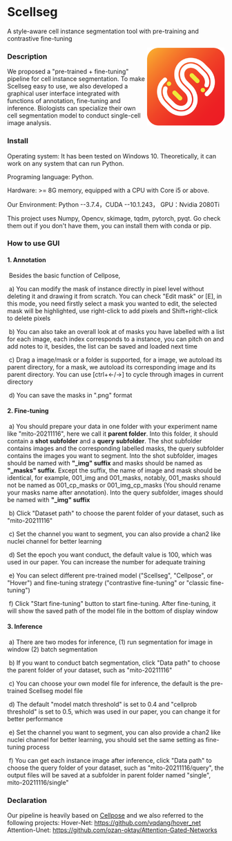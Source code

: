 # Scellseg 

A style-aware cell instance segmentation tool with pre-training and contrastive fine-tuning<img src="https://github.com/cellimnet/scellseg-publish/raw/main/logo.svg" width="180" title="scellseg" alt="scellseg" align="right" vspace = "30">

### **Description**

We proposed a "pre-trained + fine-tuning" pipeline for cell instance segmentation. To make Scellseg easy to use, we also developed a graphical user interface integrated with functions of annotation, fine-tuning and inference. Biologists can specialize their own cell segmentation model to conduct single-cell image analysis.

### Install

Operating system: It has been tested on Windows 10. Theoretically, it can work on any system that can run Python.

Programing language: Python.

Hardware: >= 8G memory, equipped with a CPU with Core i5 or above.

Our Environment: Python --3.7.4，CUDA --10.1.243， GPU：Nvidia 2080Ti

This project uses Numpy, Opencv, skimage, tqdm, pytorch, pyqt. Go check them out if you don't have them, you can install them with conda or pip.

### How to use GUI

#### **1. Annotation**

​	Besides the  basic function of Cellpose,

​	a) You can modify the mask of instance directly in pixel level without deleting it and drawing it from scratch. You can check "Edit mask" or [E],  in this mode, you need firstly select a mask you wanted to edit, the selected mask will be highlighted, use right-click to add pixels and Shift+right-click to delete pixels

​	b) You can also take an overall look at of masks you have labelled with a list for each image, each index corresponds to a instance, you can pitch on and add notes to it, besides, the list can be saved and loaded next time

​	c) Drag a image/mask or a folder is supported, for a image, we autoload its parent directory, for a mask, we autoload its corresponding image and its parent directory. You can use [ctrl+←/→]  to cycle through images in current directory

​	d) You can save the masks in ".png" format

#### 2. Fine-tuning

​	a) You should prepare your data in one folder with your experiment name like "mito-20211116", here we call it <b>parent folder</b>. Into this folder, it should contain a **shot subfolder** and a **query subfolder**. The shot subfolder contains images and the corresponding labelled masks, the query subfolder contains the images you want to segment. Into the shot subfolder, images should be named with **"\_img" suffix** and masks should be named as **"\_masks" suffix**. Except the suffix, the name of image and mask should be identical, for example, 001_img and 001_masks, notably, 001_masks should not be named as 001_cp_masks or 001_img_cp_masks (You should rename your masks name after annotation). Into the query subfolder, images should be named with **"\_img" suffix**

​	b) Click "Dataset path" to choose the parent folder of your dataset, such as "mito-20211116"

​	c) Set the channel you want to segment, you can also provide a chan2 like nuclei channel for better learning

​	d) Set the epoch you want conduct, the default value is 100, which was used in our paper. You can increase the number for adequate training

​	e) You can select different pre-trained model ("Scellseg", "Cellpose", or "Hover") and fine-tuning strategy ("contrastive fine-tuning" or "classic fine-tuning")

​	f) Click "Start fine-tuning" button to start fine-tuning. After fine-tuning, it will show the saved path of the model file in the bottom of display window

#### 3. Inference

​	a) There are two modes for inference,  (1) run segmentation for image in window (2) batch segmentation

​	b) If you want to conduct batch segmentation, click "Data path" to choose the parent folder of your dataset, such as "mito-20211116" 

​	c) You can choose your own model file for inference, the default is the pre-trained Scellseg model file

​	d) The default "model match threshold" is set to 0.4 and "cellprob threshold" is set to 0.5, which was used in our paper, you can change it for better performance

​	e) Set the channel you want to segment, you can also provide a chan2 like nuclei channel for better learning, you should set the same setting as fine-tuning process

​	f) You can get each instance image after inference, click "Data path" to choose the query folder of your dataset, such as "mito-20211116/query", the output files will be saved at a subfolder in parent folder named "single", mito-20211116/single"

### **Declaration**

Our pipeline is heavily based on [Cellpose](https://github.com/MouseLand/cellpose) and we also referred to the following projects:
Hover-Net: https://github.com/vqdang/hover_net
Attention-Unet: https://github.com/ozan-oktay/Attention-Gated-Networks

